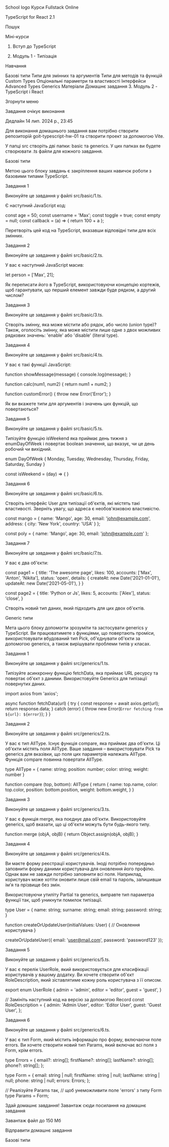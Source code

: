 School logo
Курси
Fullstack Online

TypeScript for React 2.1

Пошук

Міні-курси

1. Вступ до TypeScript

2. Модуль 1 - Типізація

Навчання

Базові типи
Типи для змінних та аргументів
Типи для методів та функцій
Custom Types
Опціональні параметри та властивості
Інтерфейси
Advanced Types
Generics
Матеріали
Домашнє завдання 3. Модуль 2 - TypeScript і React

Згорнути меню

Завдання очікує виконання

Дедлайн
14 лип. 2024 р., 23:45

Для виконання домашнього завдання вам потрібно створити репозиторій goit-typescript-hw-01 та створити проект за допомогою Vite.

У папці src створіть дві папки: basic та generics. У цих папках ви будете створювати .ts файли для кожного завдання.

Базові типи

Метою цього блоку завдань є закріплення ваших навичок роботи з базовими типами TypeScript.

Завдання 1

Виконуйте це завдання у файлі src/basic/1.ts.

Є наступний JavaScript код:

const age = 50;
const username = 'Max';
const toggle = true;
const empty = null;
const callback = (a) => { return 100 + a };

Перетворіть цей код на TypeScript, вказавши відповідні типи для всіх змінних.

Завдання 2

Виконуйте це завдання у файлі src/basic/2.ts.

У вас є наступний JavaScript масив:

let person = ['Max', 21];

Як переписати його в TypeScript, використовуючи концепцію кортежів, щоб гарантувати, що перший елемент завжди буде рядком, а другий числом?

Завдання 3

Виконуйте це завдання у файлі src/basic/3.ts.

Створіть змінну, яка може містити або рядок, або число (union type)? Також, оголосіть змінну, яка може містити лише одне з двох можливих рядкових значень: 'enable' або 'disable' (literal type).

Завдання 4

Виконуйте це завдання у файлі src/basic/4.ts.

У вас є такі функції JavaScript:

function showMessage(message) {
console.log(message);
}

function calc(num1, num2) {
return num1 + num2;
}

function customError() {
throw new Error('Error');
}

Як ви вкажете типи для аргументів і значень цих функцій, що повертаються?

Завдання 5

Виконуйте це завдання у файлі src/basic/5.ts.

Типізуйте функцію isWeekend яка приймає день тижня з enumDayOfWeek і повертає boolean значення, що вказує, чи це день робочий чи вихідний.

enum DayOfWeek {
Monday,
Tuesday,
Wednesday,
Thursday,
Friday,
Saturday,
Sunday
}

const isWeekend = (day) => {
}

Завдання 6

Виконуйте це завдання у файлі src/basic/6.ts.

Створіть інтерфейс User для типізації об'єктів, які містять такі властивості. Зверніть увагу, що адреса є необов'язковою властивістю.

const mango = {
name: 'Mango',
age: 30,
email: 'john@example.com',
address: {
city: 'New York',
country: 'USA'
}
};

const poly = {
name: 'Mango',
age: 30,
email: 'john@example.com'
};

Завдання 7

Виконуйте це завдання у файлі src/basic/7.ts.

У вас є два об'єкти:

const page1 = {
title: 'The awesome page',
likes: 100,
accounts: ['Max', 'Anton', 'Nikita'],
status: 'open',
details: {
createAt: new Date('2021-01-01'),
updateAt: new Date('2021-05-01'),
}
}

const page2 = {
title: 'Python or Js',
likes: 5,
accounts: ['Alex'],
status: 'close',
}

Створіть новий тип даних, який підходить для цих двох об'єктів.

Generic типи

Мета цього блоку допомогти зрозуміти та застосувати generics у TypeScript. Ви працюватимете з функціями, що повертають проміси, використовувати вбудований тип Pick, об'єднувати об'єкти за допомогою generics, а також вирішувати проблеми типів у класах.

Завдання 1

Виконуйте це завдання у файлі src/generics/1.ts.

Типізуйте асинхронну функцію fetchData, яка приймає URL ресурсу та повертає об'єкт з даними. Використовуйте Generics для типізації повернутих даних.

import axios from 'axios';

async function fetchData(url) {
try {
const response = await axios.get(url);
return response.data;
} catch (error) {
throw new Error(`Error fetching from ${url}: ${error}`);
}
}

Завдання 2

Виконуйте це завдання у файлі src/generics/2.ts.

У вас є тип AllType. Існує функція compare, яка приймає два об'єкти. Ці об'єкти містять поля AllType. Ваше завдання – використовувати Pick та generics для вказівки, що поля цих параметрів належать AllType. Функція compare повинна повертати AllType.

type AllType = {
name: string;
position: number;
color: string;
weight: number
}

function compare (top, bottom): AllType {
return {
name: top.name,
color: top.color,
position: bottom.position,
weight: bottom.weight,
}
}

Завдання 3

Виконуйте це завдання у файлі src/generics/3.ts.

У вас є функція merge, яка поєднує два об'єкти. Використовуйте generics, щоб вказати, що ці об'єкти можуть бути будь-якого типу.

function merge (objA, objB) {
return Object.assign(objA, objB);
}

Завдання 4

Виконуйте це завдання у файлі src/generics/4.ts.

Ви маєте форму реєстрації користувачів. Іноді потрібно попередньо заповнити форму даними користувача для оновлення його профілю. Однак вам не завжди потрібно заповнити всі поля. Наприклад, користувач може хотіти оновити лише свій email та пароль, залишивши ім'я та прізвище без змін.

Використовуючи утиліту Partial та generics, виправте тип параметра функції так, щоб уникнути помилок типізації.

type User = {
name: string;
surname: string;
email: string;
password: string;
}

function createOrUpdateUser(initialValues: User) {
// Оновлення користувача
}

createOrUpdateUser({
email: 'user@mail.com',
password: 'password123'
});

Завдання 5

Виконуйте це завдання у файлі src/generics/5.ts.

У вас є перелік UserRole, який використовується для класифікації користувачів у вашому додатку. Ви хочете створити об'єкт RoleDescription, який зіставлятиме кожну роль користувача з її описом.

export enum UserRole {
admin = 'admin',
editor = 'editor',
guest = 'guest',
}

// Замініть наступний код на версію за допомогою Record
const RoleDescription = {
admin: 'Admin User',
editor: 'Editor User',
guest: 'Guest User',
};

Завдання 6

Виконуйте це завдання у файлі src/generics/6.ts.

У вас є тип Form, який містить інформацію про форму, включаючи поле errors. Ви хочете створити новий тип Params, який включає всі поля з Form, крім errors.

type Errors = {
email?: string[];
firstName?: string[];
lastName?: string[];
phone?: string[];
};

type Form = {
email: string | null;
firstName: string | null;
lastName: string | null;
phone: string | null;
errors: Errors;
};

// Реалізуйте Params так,
// щоб унеможливити поле 'errors' з типу Form
type Params = Form;

Здай домашнє завдання!
Завантаж сюди посилання на домашнє завдання

Завантаж файл до 150 Мб

Відправити домашнє завдання

Базові типи
